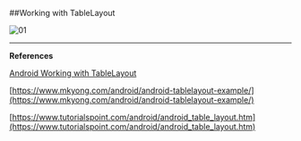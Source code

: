 ##Working with TableLayout

![01](https://raw.githubusercontent.com/mhdr/AndroidSamples/master/063/images/01.png "01")

***

**References**

[Android Working with TableLayout](https://blog.mhdr.ir/2017/04/13/android-working-with-tablelayout/) 

[https://www.mkyong.com/android/android-tablelayout-example/](https://www.mkyong.com/android/android-tablelayout-example/) 

[https://www.tutorialspoint.com/android/android_table_layout.htm](https://www.tutorialspoint.com/android/android_table_layout.htm) 
